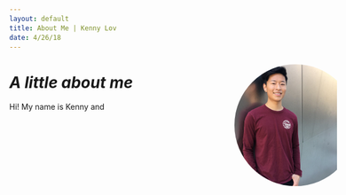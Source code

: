 ```yaml
---
layout: default
title: About Me | Kenny Lov
date: 4/26/18
---
```

<style> 
nav ul li:nth-child(1) a{
  position:relative;
  background:var(--main-bg-color);
  color:var(--main-accent-color);
  border-radius:5px;
  font-size:1.15em;
  padding-top:5px;
  padding-bottom:5px;
  padding-left:5px;
  padding-right:5px;
}
 

.outline{
  position:absolute;
  background:radial-gradient(#9598f5 0%, var(--main-accent-color) 100%);
  right:10%;
  width:240px;
  height:240px;
  border-radius:50%;
}
 
.image-cropper{
  position:absolute;
  width:220px;
  height:220px;
  overflow:hidden;
  border-radius:50%;
  margin: 10px 10px;
}

img#me{ 
  width:300px;
  margin-left:-35px;
  margin-top:-25px;
}

</style>

<div class = 'outline'>
	<div class = 'image-cropper'>
		<img id = "me" src="fb_img.jpg">	
	</div>
</div>



# *A little about me*

<p style = "margin-right: 0px; width: 80%;">
Hi! My name is Kenny and  <br><br>


<!-- If you had asked me five years ago what my career goals were, I would have told you that I had my eyes set on becoming a medical doctor. Oh, how naïve I was back then. Although I find neuroscience and the brain exceptionally fascinating, I can no longer see myself pursuing a career in medicine because I can't say it's where my passion lies. I must say, however, that it was through this facet of neuroscience and research that led me to discover something I'm truly passionate about - <i>data</i>. <br> <br>

To me, data, or more specifically, machine learning is... almost like a super power. It allows us to consume data from the past to predict the future, often times with amazing results.   

From microscopic biological neurons to massive artificial neural networks with billions of paramters, I think I've found my calling. Indeed, 
<br><br>

I studied at University of California, Los Angeles. I graduated June 2018 with a B.S. in Neuroscience with a minor in Statistics.

Perhaps it was the study of biological neurons and neural networks that piqued my recent interest in learning more about the silicon model of the brain (artificial neural networks).  -->





<br><br><br>
  </p>
  
